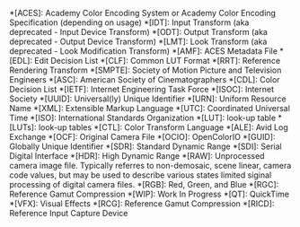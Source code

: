 *[ACES]: Academy Color Encoding System or Academy Color Encoding Specification (depending on usage)
*[IDT]: Input Transform (aka deprecated - Input Device Transform)
*[ODT]: Output Transform (aka deprecated - Output Device Transform)
*[LMT]: Look Transform (aka deprecated - Look Modification Transform)
*[AMF]: ACES Metadata File
*[EDL]: Edit Decision List
*[CLF]: Common LUT Format
*[RRT]: Reference Rendering Transform
*[SMPTE]: Society of Motion Picture and Television Engineers
*[ASC]: American Society of Cinematographers
*[CDL]: Color Decision List
*[IETF]: Internet Engineering Task Force
*[ISOC]: Internet Society
*[UUID]: Universal(ly) Unique Identifier
*[URN]: Uniform Resource Name
*[XML]: Extensible Markup Language
*[UTC]: Coordinated Universal Time
*[ISO]: International Standards Organization
*[LUT]: look-up table
*[LUTs]: look-up tables
*[CTL]: Color Transform Language
*[ALE]: Avid Log Exchange
*[OCF]: Original Camera File
*[OCIO]: OpenColorIO
*[GUID]: Globally Unique Identifier
*[SDR]: Standard Dynamic Range
*[SDI]: Serial Digital Interface
*[HDR]: High Dynamic Range
*[RAW]: Unprocessed camera image file.  Typically referres to non-demosaic, scene linear, camera code values, but may be used to describe various states limited siginal processing of digital camera files.
*[RGB]: Red, Green, and Blue
*[RGC]: Reference Gamut Compression
*[WIP]: Work In Progress
*[QT]: QuickTime
*[VFX]: Visual Effects
*[RCG]: Reference Gamut Compression
*[RICD]: Reference Input Capture Device